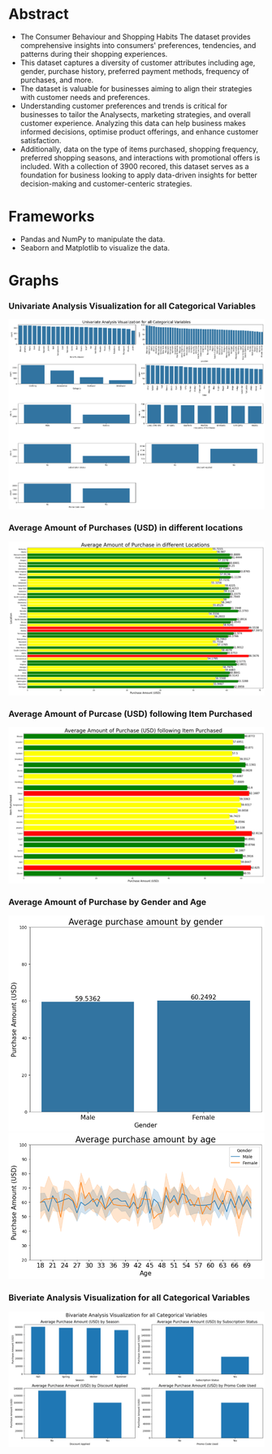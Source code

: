 # Abstract
* The Consumer Behaviour and Shopping Habits The dataset provides comprehensive insights into consumers' preferences, tendencies, and patterns during their shopping experiences.
* This dataset captures a diversity of customer attributes including age, gender, purchase history, preferred payment methods, frequency of purchases, and more.
* The dataset is valuable for businesses aiming to align their strategies with customer needs and preferences.
* Understanding customer preferences and trends is critical for businesses to tailor the Analysects, marketing strategies, and overall customer experience. Analyzing this data can help business makes informed decisions, optimise product offerings, and enhance customer satisfaction.
* Additionally, data on the type of items purchased, shopping frequency, preferred shopping seasons, and interactions with promotional offers is included. With a collection of 3900 recored, this dataset serves as a foundation for business looking to apply data-driven insights for better decision-making and customer-centeric strategies.

# Frameworks
* Pandas and NumPy to manipulate the data.
* Seaborn and Matplotlib to visualize the data.

# Graphs
### Univariate Analysis Visualization for all Categorical Variables
![alt text](image.png)
### Average Amount of Purchases (USD) in different locations
![alt text](image-1.png)
### Average Amount of Purcase (USD) following Item Purchased
![alt text](image-3.png)
### Average Amount of Purchase by Gender and Age
![alt text](image-4.png)
![alt text](image-5.png)
### Biveriate Analysis Visualization for all Categorical Variables
![alt text](image-6.png)